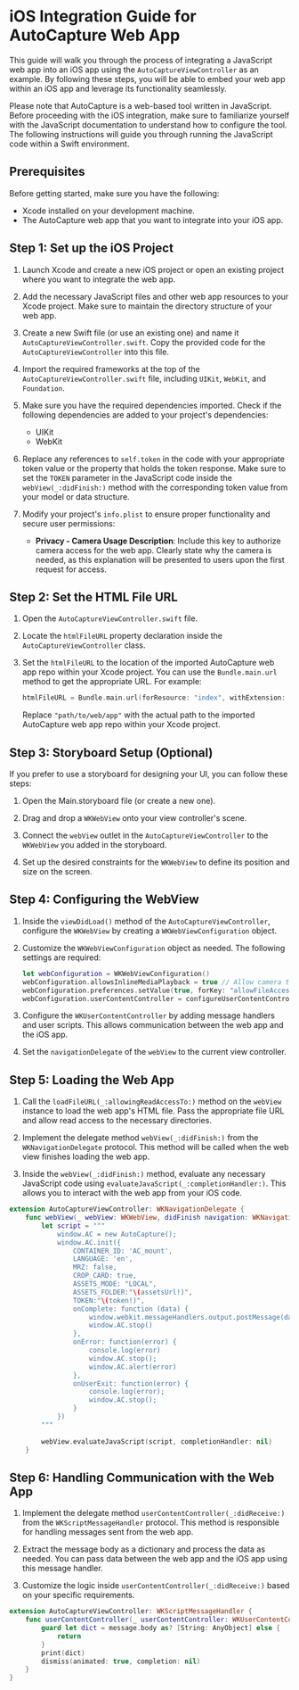# iOS Integration Guide for AutoCapture Web App

This guide will walk you through the process of integrating a JavaScript web app into an iOS app using the `AutoCaptureViewController` as an example. By following these steps, you will be able to embed your web app within an iOS app and leverage its functionality seamlessly.

Please note that AutoCapture is a web-based tool written in JavaScript. Before proceeding with the iOS integration, make sure to familiarize yourself with the JavaScript documentation to understand how to configure the tool. The following instructions will guide you through running the JavaScript code within a Swift environment.

## Prerequisites

Before getting started, make sure you have the following:

- Xcode installed on your development machine.
- The AutoCapture web app that you want to integrate into your iOS app.

## Step 1: Set up the iOS Project

1. Launch Xcode and create a new iOS project or open an existing project where you want to integrate the web app.

2. Add the necessary JavaScript files and other web app resources to your Xcode project. Make sure to maintain the directory structure of your web app.

3. Create a new Swift file (or use an existing one) and name it `AutoCaptureViewController.swift`. Copy the provided code for the `AutoCaptureViewController` into this file.

4. Import the required frameworks at the top of the `AutoCaptureViewController.swift` file, including `UIKit`, `WebKit`, and `Foundation`.

5. Make sure you have the required dependencies imported. Check if the following dependencies are added to your project's dependencies:

   - UIKit
   - WebKit

6. Replace any references to `self.token` in the code with your appropriate token value or the property that holds the token response. Make sure to set the `TOKEN` parameter in the JavaScript code inside the `webView(_:didFinish:)` method with the corresponding token value from your model or data structure.

7. Modify your project's `info.plist` to ensure proper functionality and secure user permissions:

   - **Privacy - Camera Usage Description**: Include this key to authorize camera access for the web app. Clearly state why the camera is needed, as this explanation will be presented to users upon the first request for access.

## Step 2: Set the HTML File URL

1. Open the `AutoCaptureViewController.swift` file.

2. Locate the `htmlFileURL` property declaration inside the `AutoCaptureViewController` class.

3. Set the `htmlFileURL` to the location of the imported AutoCapture web app repo within your Xcode project. You can use the `Bundle.main.url` method to get the appropriate URL. For example:

   ```swift
   htmlFileURL = Bundle.main.url(forResource: "index", withExtension: "html", subdirectory: "path/to/web/app")!
   ```

   Replace `"path/to/web/app"` with the actual path to the imported AutoCapture web app repo within your Xcode project.

## Step 3: Storyboard Setup (Optional)

If you prefer to use a storyboard for designing your UI, you can follow these steps:

1. Open the Main.storyboard file (or create a new one).

2. Drag and drop a `WKWebView` onto your view controller's scene.

3. Connect the `webView` outlet in the `AutoCaptureViewController` to the `WKWebView` you added in the storyboard.

4. Set up the desired constraints for the `WKWebView` to define its position and size on the screen.

## Step 4: Configuring the WebView

1. Inside the `viewDidLoad()` method of the `AutoCaptureViewController`, configure the `WKWebView` by creating a `WKWebViewConfiguration` object.

2. Customize the `WKWebViewConfiguration` object as needed. The following settings are required:

    ```swift
    let webConfiguration = WKWebViewConfiguration()
    webConfiguration.allowsInlineMediaPlayback = true // Allow camera to play directly within web app
    webConfiguration.preferences.setValue(true, forKey: "allowFileAccessFromFileURLs") // Local fetching of assets
    webConfiguration.userContentController = configureUserContentController() // Set up a user content controller for handling custom user scripts and communication between the web app and native app code.
    ```

3. Configure the `WKUserContentController` by adding message handlers and user scripts. This allows communication between the web app and the iOS app.

4. Set the `navigationDelegate` of the `webView` to the current view controller.

## Step 5: Loading the Web App

1. Call the `loadFileURL(_:allowingReadAccessTo:)` method on the `webView` instance to load the web app's HTML file. Pass the appropriate file URL and allow read access to the necessary directories.

2. Implement the delegate method `webView(_:didFinish:)` from the `WKNavigationDelegate` protocol. This method will be called when the web view finishes loading the web app.

3. Inside the `webView(_:didFinish:)` method, evaluate any necessary JavaScript code using `evaluateJavaScript(_:completionHandler:)`. This allows you to interact with the web app from your iOS code.

```swift
extension AutoCaptureViewController: WKNavigationDelegate {
    func webView(_ webView: WKWebView, didFinish navigation: WKNavigation!) {
        let script = """
            window.AC = new AutoCapture();
            window.AC.init({
                CONTAINER_ID: 'AC_mount',
                LANGUAGE: 'en',
                MRZ: false,
                CROP_CARD: true,
                ASSETS_MODE: "LOCAL",
                ASSETS_FOLDER:"\(assetsUrl!)",
                TOKEN:"\(token!)",
                onComplete: function (data) {
                    window.webkit.messageHandlers.output.postMessage(data);
                    window.AC.stop()
                },
                onError: function(error) {
                    console.log(error)
                    window.AC.stop();
                    window.AC.alert(error)
                },
                onUserExit: function(error) {
                    console.log(error);
                    window.AC.stop();
                }
            })
        """
        
        webView.evaluateJavaScript(script, completionHandler: nil)
    }
```

## Step 6: Handling Communication with the Web App

1. Implement the delegate method `userContentController(_:didReceive:)` from the `WKScriptMessageHandler` protocol. This method is responsible for handling messages sent from the web app.

2. Extract the message body as a dictionary and process the data as needed. You can pass data between the web app and the iOS app using this message handler.

3. Customize the logic inside `userContentController(_:didReceive:)` based on your specific requirements.

```swift
extension AutoCaptureViewController: WKScriptMessageHandler {
    func userContentController(_ userContentController: WKUserContentController, didReceive message: WKScriptMessage) {
        guard let dict = message.body as? [String: AnyObject] else {
            return
        }
        print(dict)
        dismiss(animated: true, completion: nil)
    }
}
```
